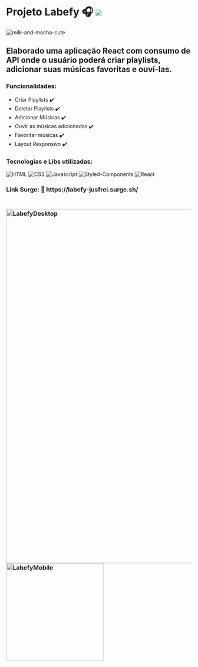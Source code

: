 # Projeto Labefy 🎧 <img src='http://ForTheBadge.com/images/badges/built-with-love.svg'/>
![milk-and-mocha-cute](https://user-images.githubusercontent.com/77923171/137523462-95833a85-0e77-4ddc-bfdd-134c3a6b6b7f.gif)

<h2>Elaborado uma aplicação React com consumo de API onde o usuário poderá criar playlists, adicionar suas músicas favoritas e ouví-las.</h2>

<h3>Funcionalidades:</h3>
<ul>
  <li>Criar Playlists ✔️
  <li>Deletar Playlists ✔️
  <li>Adicionar Músicas ✔️
  <li>Ouvir as músicas adicionadas ✔️
  <li>Favoritar músicas ✔️
  <li>Layout Responsivo ✔️
</ul>
<h3>Tecnologias e Libs utilizadas:</h3>
<div>
  <img alt='HTML' src='https://img.shields.io/badge/HTML5-E34F26?style=for-the-badge&logo=html5&logoColor=white'/>
  <img alt='CSS' src='https://img.shields.io/badge/CSS3-1572B6?style=for-the-badge&logo=css3&logoColor=white'/>
  <img alt='Javascript' src='https://img.shields.io/badge/JavaScript-F7DF1E?style=for-the-badge&logo=javascript&logoColor=black'/>
  <img alt='Styled-Components' src='https://img.shields.io/badge/styled--components-DB7093?style=for-the-badge&logo=styled-components&logoColor=white'/>
  <img alt='React' src='https://img.shields.io/badge/React-20232A?style=for-the-badge&logo=react&logoColor=61DAFB'/>
</div>
<h3>Link Surge: 🔗 https://labefy-jusfrei.surge.sh/<h3/>
<br/>

<img width="959" alt="LabefyDesktop" src="https://user-images.githubusercontent.com/77923171/137523739-935d48f1-dc91-4222-82b8-852c8bc7bcf7.png">
<img width="264" alt="LabefyMobile" src="https://user-images.githubusercontent.com/77923171/137523741-8f8a4f27-9d02-4823-a840-d3332ac292ff.png">
